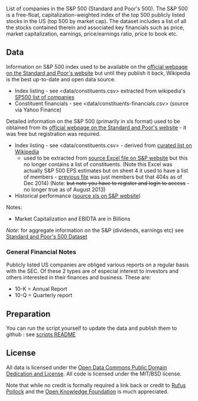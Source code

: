 List of companies in the S&P 500 (Standard and Poor's 500). The S&P 500 is a
free-float, capitalization-weighted index of the top 500 publicly listed stocks
in the US (top 500 by market cap). The dataset includes a list of all the
stocks contained therein and associated key financials such as price, market
capitalization, earnings, price/earnings ratio, price to book etc.

## Data

Information on S&P 500 index used to be available on the [official webpage on the Standard and Poor's website][sp-home]
but until they publish it back, Wikipedia is the best up-to-date and open data source.

* Index listing - see <data/constituents.csv> extracted from wikipedia's [SP500 list of companies][sp-list]
* Constituent financials - see <data/constituents-financials.csv> (source via Yahoo Finance)

Detailed information on the S&P 500 (primarily in xls format) used to be obtained
from its [official webpage on the Standard and Poor's website][sp-home] - it was
free but registration was required.
* Index listing - see <data/constituents.csv> - derived from [curated list on Wikipedia][sp-list]
  * used to be extracted from [source Excel file on S&P website][sp-listing-dec-2014] but this no longer contains a list of constituents. (Note this Excel was actually S&P 500 EPS estimates but on sheet 4 it used to have a list of members - [previous file][sp-listing] was just members but that 404s as of Dec 2014) (Note: <del>but note you have to register and login to access</del> - no longer true as of August 2013)
* Historical performance ([source xls on S&P website][sp-historical])

Notes:

* Market Capitalization and EBIDTA are in Billions

[sp-home]: http://www.spindices.com/indices/equity/sp-500
[sp-list]: http://en.wikipedia.org/wiki/List_of_S%26P_500_companies
[sp-listing-dec-2014]: http://www.spindices.com/documents/additional-material/sp-500-eps-est.xlsx?force_download=true
[sp-listing]: http://us.spindices.com/idsexport/file.xls?hostIdentifier=48190c8c-42c4-46af-8d1a-0cd5db894797&selectedModule=Constituents&selectedSubModule=ConstituentsFullList&indexId=340
[sp-historical]: http://www.standardandpoors.com/prot/spf/docs/indices/SPUSA-500-USDUF--P-US-L--HistoricalData.xls

*Note*: for aggregate information on the S&P (dividends, earnings etc) see
[Standard and Poor's 500 Dataset][shiller]

[shiller]: http://data.okfn.org/data/s-and-p-500

### General Financial Notes

Publicly listed US companies are obliged various reports on a regular basis
with the SEC. Of these 2 types are of especial interest to investors and others
interested in their finances and business. These are:

* 10-K = Annual Report
* 10-Q = Quarterly report

## Preparation

You can run the script yourself to update the data and publish them to github : see [scripts README](scripts/README.md)

## License

All data is licensed under the [Open Data Commons Public Domain Dedication and
License][pddl]. All code is licensed under the MIT/BSD license.

Note that while no credit is formally required a link back or credit to [Rufus
Pollock][rp] and the [Open Knowledge Foundation][okfn] is much appreciated.

[pddl]: http://opendatacommons.org/licenses/pddl/1.0/
[rp]: http://dev.rufuspollock.org/
[okfn]: http://okfn.org/
